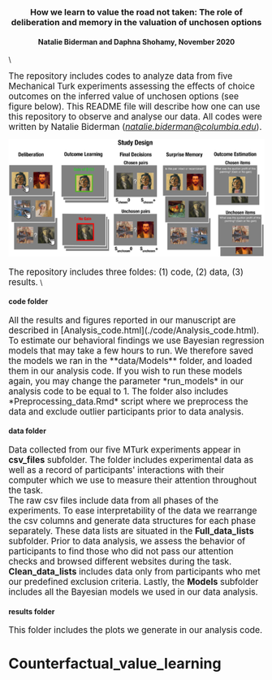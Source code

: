 <center> <h3>How we learn to value the road not taken: The role of deliberation and memory in the valuation of unchosen options</h3> </center>
<center> <h4>Natalie Biderman and Daphna Shohamy, November 2020</center> </h4>
\

<span style="font-size:1.2em;">The repository includes codes to analyze data from five Mechanical Turk experiments assessing the effects of choice outcomes on the inferred value of unchosen options (see figure below).
This README file will describe how one can use this repository to observe and analyse our data.
All codes were written by Natalie Biderman (*natalie.biderman@columbia.edu*).</span>

![Figure1. Experimental design](results/Plots/Figure1.png)  
\
<span style="font-size:1.2em;">The repository includes three foldes: (1) code, (2) data, (3) results.</span>
\

#### code folder
<span style="font-size:1.2em;">
All the results and figures reported in our manuscript are described in [Analysis_code.html](./code/Analysis_code.html). To estimate our behavioral findings we use Bayesian regression models that may take a few hours to run. We therefore saved the models we ran in the **data/Models** folder, and loaded them in our analysis code. If you wish to run these models again, you may change the parameter *run_models* in our analysis code to be equal to 1. 
The folder also includes *Preprocessing_data.Rmd* script where we preprocess the data and exclude outlier participants prior to data analysis.
</span> 

#### data folder
<span style="font-size:1.2em;">Data collected from our five MTurk experiments appear in **csv_files** subfolder. The folder includes experimental data as well as a record of participants' interactions with their computer which we use to measure their attention throughout the task.  
The raw csv files include data from all phases of the experiments. To ease interpretability of the data we rearrange the csv columns and generate data structures for each phase separately. These data lists are situated in the **Full_data_lists** subfolder. Prior to data analysis, we assess the behavior of participants to find those who did not pass our attention checks and browsed different websites during the task. **Clean_data_lists** includes data only from participants who met our predefined exclusion criteria. 
Lastly, the **Models** subfolder includes all the Bayesian models we used in our data analysis.</span>

#### results folder 
<span style="font-size:1.2em;">This folder includes the plots we generate in our analysis code.</span>
# Counterfactual_value_learning

